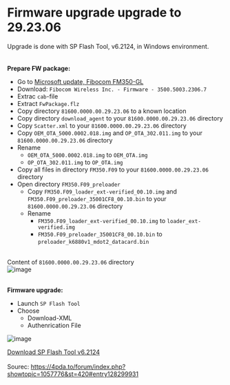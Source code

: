 # Firmware upgrade upgrade to 29.23.06

Upgrade is done with SP Flash Tool, v6.2124, in Windows environment.\
\
\
**Prepare FW package:**
- Go to [Microsoft update, Fibocom FM350-GL](https://www.catalog.update.microsoft.com/Search.aspx?q=Firmware%203500*)
- Download: `Fibocom Wireless Inc. - Firmware - 3500.5003.2306.7`
- Extrac `cab`-file
- Extract `FwPackage.flz`
- Copy directory `81600.0000.00.29.23.06` to a known location
- Copy directory `download_agent` to your `81600.0000.00.29.23.06` directory
- Copy `Scatter.xml` to your `81600.0000.00.29.23.06` directory
- Copy `OEM_OTA_5000.0002.018.img` and `OP_OTA_302.011.img` to your `81600.0000.00.29.23.06` directory
- Rename
  - `OEM_OTA_5000.0002.018.img` to `OEM_OTA.img`
  - `OP_OTA_302.011.img` to `OP_OTA.img`
- Copy all files in directory `FM350.F09` to your `81600.0000.00.29.23.06` directory
- Open directory `FM350.F09_preloader`
  - Copy `FM350.F09_loader_ext-verified_00.10.img` and `FM350.F09_preloader_35001CF8_00.10.bin` to your `81600.0000.00.29.23.06` directory
  - Rename
    - `FM350.F09_loader_ext-verified_00.10.img` to `loader_ext-verified.img`
    - `FM350.F09_preloader_35001CF8_00.10.bin` to `preloader_k6880v1_mdot2_datacard.bin`

\
Content of `81600.0000.00.29.23.06` directory\
![image](https://github.com/user-attachments/assets/f19e3d80-9d24-424c-b99b-f60871d6067f)

\
**Firmware upgrade:**
- Launch `SP Flash Tool`
- Choose
  - Download-XML
  - Authenrication File

![image](https://github.com/user-attachments/assets/e4a7b80f-ebdc-4c16-89ca-06c74ce57977)



[Download SP Flash Tool v6.2124](https://spflashtools.com/windows/sp-flash-tool-v6-2124)
\
\
Sourec: https://4pda.to/forum/index.php?showtopic=1057776&st=420#entry128299931
